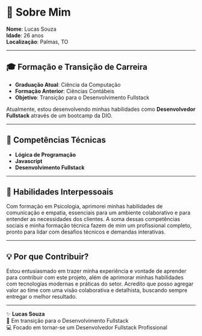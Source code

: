 # 👋 Sobre Mim

**Nome**: Lucas Souza  
**Idade**: 26 anos  
**Localização**: Palmas, TO

---

## 🎓 Formação e Transição de Carreira

- **Graduação Atual**: Ciência da Computação
- **Formação Anterior**: Ciências Contábeis
- **Objetivo**: Transição para o Desenvolvimento Fullstack

Atualmente, estou desenvolvendo minhas habilidades como **Desenvolvedor Fullstack** através de um bootcamp da DIO.

---

## 🔧 Competências Técnicas

- **Lógica de Programação**
- **Javascript**
- **Desenvolvimento Fullstack**

---

## 💼 Habilidades Interpessoais

Com formação em Psicologia, aprimorei minhas habilidades de comunicação e empatia, essenciais para um ambiente colaborativo e para entender as necessidades dos clientes. A soma dessas competências sociais e minha formação técnica fazem de mim um profissional completo, pronto para lidar com desafios técnicos e demandas interativas.

---

## 💡 Por que Contribuir?

Estou entusiasmado em trazer minha experiência e vontade de aprender para contribuir com este projeto, além de aprimorar minhas habilidades com tecnologias modernas e práticas do setor. Acredito que posso agregar valor ao time com uma visão colaborativa e detalhista, buscando sempre entregar o melhor resultado.

---

✨ **Lucas Souza**  
🚀 Em transição para o Desenvolvimento Fullstack  
💻 Focado em tornar-se um Desenvolvedor Fullstack Profissional
